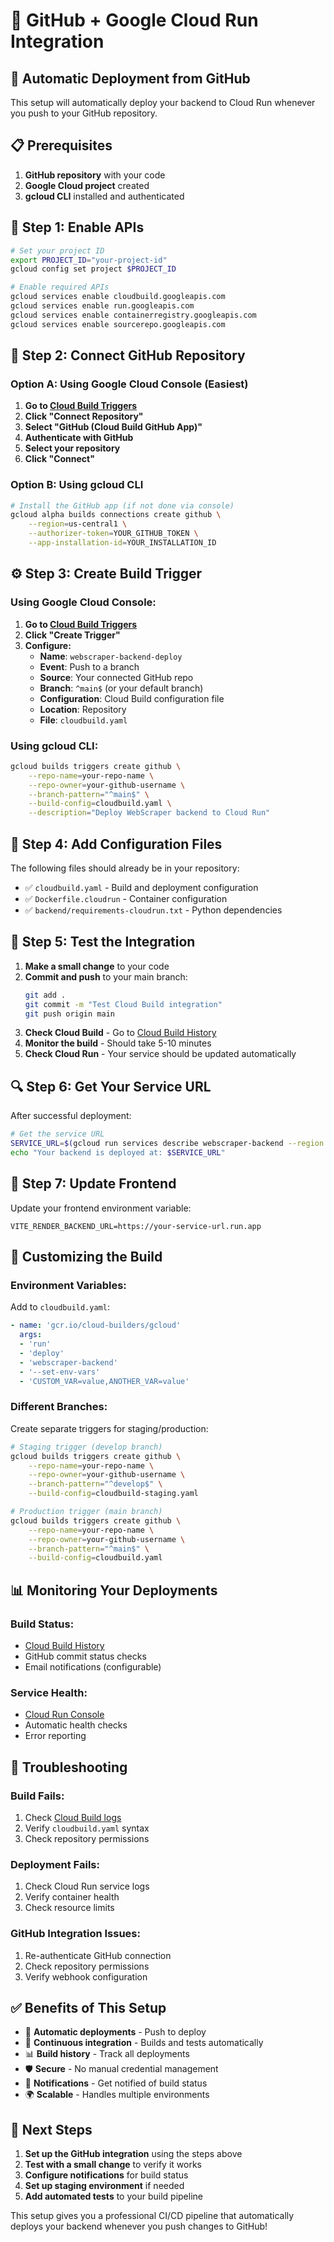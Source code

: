 # 🔗 GitHub + Google Cloud Run Integration

## 🎯 **Automatic Deployment from GitHub**

This setup will automatically deploy your backend to Cloud Run whenever you push to your GitHub repository.

## 📋 **Prerequisites**

1. **GitHub repository** with your code
2. **Google Cloud project** created
3. **gcloud CLI** installed and authenticated

## 🚀 **Step 1: Enable APIs**

```bash
# Set your project ID
export PROJECT_ID="your-project-id"
gcloud config set project $PROJECT_ID

# Enable required APIs
gcloud services enable cloudbuild.googleapis.com
gcloud services enable run.googleapis.com
gcloud services enable containerregistry.googleapis.com
gcloud services enable sourcerepo.googleapis.com
```

## 🔗 **Step 2: Connect GitHub Repository**

### Option A: Using Google Cloud Console (Easiest)

1. **Go to [Cloud Build Triggers](https://console.cloud.google.com/cloud-build/triggers)**
2. **Click "Connect Repository"**
3. **Select "GitHub (Cloud Build GitHub App)"**
4. **Authenticate with GitHub**
5. **Select your repository**
6. **Click "Connect"**

### Option B: Using gcloud CLI

```bash
# Install the GitHub app (if not done via console)
gcloud alpha builds connections create github \
    --region=us-central1 \
    --authorizer-token=YOUR_GITHUB_TOKEN \
    --app-installation-id=YOUR_INSTALLATION_ID
```

## ⚙️ **Step 3: Create Build Trigger**

### Using Google Cloud Console:

1. **Go to [Cloud Build Triggers](https://console.cloud.google.com/cloud-build/triggers)**
2. **Click "Create Trigger"**
3. **Configure:**
   - **Name**: `webscraper-backend-deploy`
   - **Event**: Push to a branch
   - **Source**: Your connected GitHub repo
   - **Branch**: `^main$` (or your default branch)
   - **Configuration**: Cloud Build configuration file
   - **Location**: Repository
   - **File**: `cloudbuild.yaml`

### Using gcloud CLI:

```bash
gcloud builds triggers create github \
    --repo-name=your-repo-name \
    --repo-owner=your-github-username \
    --branch-pattern="^main$" \
    --build-config=cloudbuild.yaml \
    --description="Deploy WebScraper backend to Cloud Run"
```

## 📁 **Step 4: Add Configuration Files**

The following files should already be in your repository:
- ✅ `cloudbuild.yaml` - Build and deployment configuration
- ✅ `Dockerfile.cloudrun` - Container configuration
- ✅ `backend/requirements-cloudrun.txt` - Python dependencies

## 🧪 **Step 5: Test the Integration**

1. **Make a small change** to your code
2. **Commit and push** to your main branch:
   ```bash
   git add .
   git commit -m "Test Cloud Build integration"
   git push origin main
   ```
3. **Check Cloud Build** - Go to [Cloud Build History](https://console.cloud.google.com/cloud-build/builds)
4. **Monitor the build** - Should take 5-10 minutes
5. **Check Cloud Run** - Your service should be updated automatically

## 🔍 **Step 6: Get Your Service URL**

After successful deployment:

```bash
# Get the service URL
SERVICE_URL=$(gcloud run services describe webscraper-backend --region us-central1 --format 'value(status.url)')
echo "Your backend is deployed at: $SERVICE_URL"
```

## 🎯 **Step 7: Update Frontend**

Update your frontend environment variable:

```env
VITE_RENDER_BACKEND_URL=https://your-service-url.run.app
```

## 🔧 **Customizing the Build**

### **Environment Variables:**
Add to `cloudbuild.yaml`:
```yaml
- name: 'gcr.io/cloud-builders/gcloud'
  args:
  - 'run'
  - 'deploy'
  - 'webscraper-backend'
  - '--set-env-vars'
  - 'CUSTOM_VAR=value,ANOTHER_VAR=value'
```

### **Different Branches:**
Create separate triggers for staging/production:
```bash
# Staging trigger (develop branch)
gcloud builds triggers create github \
    --repo-name=your-repo-name \
    --repo-owner=your-github-username \
    --branch-pattern="^develop$" \
    --build-config=cloudbuild-staging.yaml

# Production trigger (main branch)
gcloud builds triggers create github \
    --repo-name=your-repo-name \
    --repo-owner=your-github-username \
    --branch-pattern="^main$" \
    --build-config=cloudbuild.yaml
```

## 📊 **Monitoring Your Deployments**

### **Build Status:**
- [Cloud Build History](https://console.cloud.google.com/cloud-build/builds)
- GitHub commit status checks
- Email notifications (configurable)

### **Service Health:**
- [Cloud Run Console](https://console.cloud.google.com/run)
- Automatic health checks
- Error reporting

## 🚨 **Troubleshooting**

### **Build Fails:**
1. Check [Cloud Build logs](https://console.cloud.google.com/cloud-build/builds)
2. Verify `cloudbuild.yaml` syntax
3. Check repository permissions

### **Deployment Fails:**
1. Check Cloud Run service logs
2. Verify container health
3. Check resource limits

### **GitHub Integration Issues:**
1. Re-authenticate GitHub connection
2. Check repository permissions
3. Verify webhook configuration

## ✅ **Benefits of This Setup**

- 🚀 **Automatic deployments** - Push to deploy
- 🔄 **Continuous integration** - Builds and tests automatically
- 📊 **Build history** - Track all deployments
- 🛡️ **Secure** - No manual credential management
- 📧 **Notifications** - Get notified of build status
- 🌍 **Scalable** - Handles multiple environments

## 🎯 **Next Steps**

1. **Set up the GitHub integration** using the steps above
2. **Test with a small change** to verify it works
3. **Configure notifications** for build status
4. **Set up staging environment** if needed
5. **Add automated tests** to your build pipeline

This setup gives you a professional CI/CD pipeline that automatically deploys your backend whenever you push changes to GitHub!